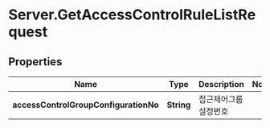 # Server.GetAccessControlRuleListRequest

## Properties
Name | Type | Description | Notes
------------ | ------------- | ------------- | -------------
**accessControlGroupConfigurationNo** | **String** | 접근제어그룹설정번호 | 


